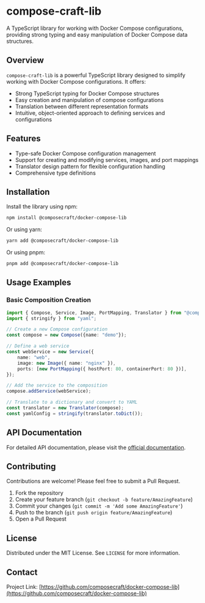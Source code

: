 # compose-craft-lib

A TypeScript library for working with Docker Compose configurations, providing strong typing and easy manipulation of Docker Compose data structures.

## Overview

`compose-craft-lib` is a powerful TypeScript library designed to simplify working with Docker Compose configurations. It offers:
- Strong TypeScript typing for Docker Compose structures
- Easy creation and manipulation of compose configurations
- Translation between different representation formats
- Intuitive, object-oriented approach to defining services and configurations

## Features

- Type-safe Docker Compose configuration management
- Support for creating and modifying services, images, and port mappings
- Translator design pattern for flexible configuration handling
- Comprehensive type definitions

## Installation

Install the library using npm:

```bash
npm install @composecraft/docker-compose-lib
```

Or using yarn:

```bash
yarn add @composecraft/docker-compose-lib
```

Or using pnpm:

```bash
pnpm add @composecraft/docker-compose-lib
```

## Usage Examples

### Basic Composition Creation

```typescript
import { Compose, Service, Image, PortMapping, Translator } from "@composecraft/docker-compose-lib"
import { stringify } from "yaml";

// Create a new Compose configuration
const compose = new Compose({name: "demo"});

// Define a web service
const webService = new Service({
    name: "web",
    image: new Image({ name: "nginx" }),
    ports: [new PortMapping({ hostPort: 80, containerPort: 80 })],
});

// Add the service to the composition
compose.addService(webService);

// Translate to a dictionary and convert to YAML
const translator = new Translator(compose);
const yamlConfig = stringify(translator.toDict());
```

## API Documentation

For detailed API documentation, please visit the [official documentation](https://composecraft.github.io/docker-compose-lib).

## Contributing

Contributions are welcome! Please feel free to submit a Pull Request.

1. Fork the repository
2. Create your feature branch (`git checkout -b feature/AmazingFeature`)
3. Commit your changes (`git commit -m 'Add some AmazingFeature'`)
4. Push to the branch (`git push origin feature/AmazingFeature`)
5. Open a Pull Request

## License

Distributed under the MIT License. See `LICENSE` for more information.

## Contact

Project Link: [https://github.com/composecraft/docker-compose-lib](https://github.com/composecraft/docker-compose-lib)